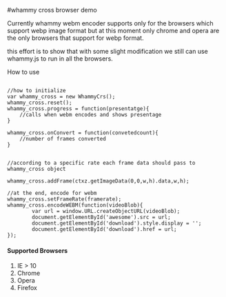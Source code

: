 #whammy cross browser demo 

Currently whammy webm encoder supports only for the browsers which support webp image format
but at this moment only chrome and opera are the only browsers that support for webp format. 

this effort is to show that with some slight modification we still can use whammy.js to run in all the browsers.

How to use 

```

//how to initialize
var whammy_cross = new WhammyCrs();
whammy_cross.reset();
whammy_cross.progress = function(presentatge){
	//calls when webm encodes and shows presentage	
}

whammy_cross.onConvert = function(convetedcount){
	//number of frames converted 
}


//according to a specific rate each frame data should pass to whammy_cross object

whammy_cross.addFrame(ctxz.getImageData(0,0,w,h).data,w,h);

//at the end, encode for webm
whammy_cross.setFrameRate(framerate);
whammy_cross.encodeWEBM(function(videoBlob){
		var url = window.URL.createObjectURL(videoBlob);
		document.getElementById('awesome').src = url; 
		document.getElementById('download').style.display = '';
		document.getElementById('download').href = url;
});

```

#### Supported Browsers 

1. IE > 10
2. Chrome 
3. Opera 
4. Firefox